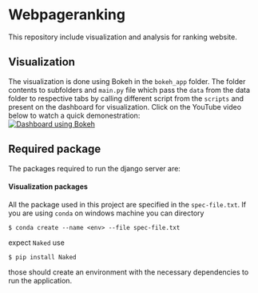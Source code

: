 # Webpageranking
This repository include visualization and analysis for ranking website.

## Visualization
The visualization is done using Bokeh in the ```bokeh_app``` folder. The folder contents to subfolders and `main.py` file which pass the ```data``` from the data folder to respective tabs by calling different script from the ```scripts``` and present on the dashboard for visualization. Click on the YouTube video below to watch a quick demonestration:  
[![Dashboard using Bokeh](https://img.youtube.com/vi/qSHbC7QEQdI/0.jpg)](https://www.youtube.com/watch?time_continue=1&v=qSHbC7QEQdI)

## Required package
The packages required to run the django server are:
#### Visualization packages
All the package used in this project are specified in the `spec-file.txt`. If you are using `conda` on windows machine you can directory
```
$ conda create --name <env> --file spec-file.txt
```
expect `Naked` use
```
$ pip install Naked
```
those should create an environment with the necessary dependencies to run the application.

<!-- to table creating  -->
<!-- python manage.py migrate --run-syncdb -->

<!-- [Here](https://github.com/KonoAnalytics/BokehDjango/blob/master/bokehdash/views.py) is the tutorial link that I am using -->

<!-- ### Comments on Beta release
- Allow the sure to have a side by side view. (https://hub.mybinder.org/user/bokeh-bokeh-notebooks-1zde6jyk/notebooks/tutorial/11%20-%20Running%20Bokeh%20Applictions.ipynb#Directory-Format-Apps-and-Templates)
(https://github.com/bokeh/bokeh/blob/master/examples/app/dash/main.py)
- Give meaningful naming conventions
- Keep consistence across different views  
- While selecting and de-selecting the parameters the x-axis must adjust
- Table view (should be called Detail) has to include all the parameters and their actual values

https://groups.google.com/a/continuum.io/d/msg/bokeh/7T61s6gQyW4/SzHXHSKmAQAJ

 -->
